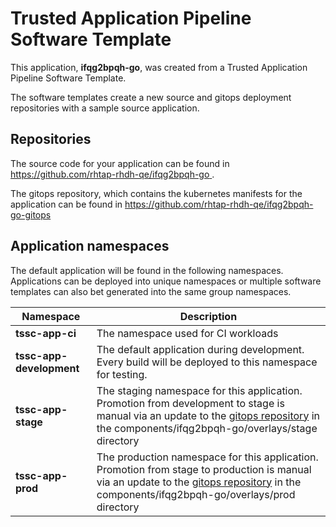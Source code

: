 # Trusted Application Pipeline Software Template

This application, **ifqg2bpqh-go**, was created from a Trusted Application Pipeline Software Template.

The software templates create a new source and gitops deployment repositories with a sample source application. 

## Repositories

The source code for your application can be found in [https://github.com/rhtap-rhdh-qe/ifqg2bpqh-go ](https://github.com/rhtap-rhdh-qe/ifqg2bpqh-go ).
 
The gitops repository, which contains the kubernetes manifests for the application can be found in 
[https://github.com/rhtap-rhdh-qe/ifqg2bpqh-go-gitops ](https://github.com/rhtap-rhdh-qe/ifqg2bpqh-go-gitops ) 

## Application namespaces 

The default application will be found in the following namespaces. Applications can be deployed into unique namespaces or multiple software templates can also bet generated into the same group namespaces.  

|  Namespace   |  Description   |  
| -------- | -------- |
| **tssc-app-ci** | The namespace used for CI workloads |
| **tssc-app-development** | The default application during development. Every build will be deployed to this namespace for testing. |
| **tssc-app-stage** | The staging namespace for this application. Promotion from development to stage is manual via an update to the [gitops repository](https://github.com/rhtap-rhdh-qe/ifqg2bpqh-go-gitops ) in the components/ifqg2bpqh-go/overlays/stage directory |
| **tssc-app-prod** | The production namespace for this application. Promotion from stage to production is manual via an update to the [gitops repository](https://github.com/rhtap-rhdh-qe/ifqg2bpqh-go-gitops ) in the components/ifqg2bpqh-go/overlays/prod directory |